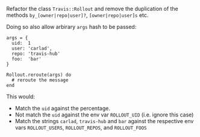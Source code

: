 Refactor the class `Travis::Rollout` and remove the duplication of the methods
`by_[owner|repo|user]?`, `[owner|repo|user]s` etc.

Doing so also allow arbirary `args` hash to be passed:

```
args = {
  uid:  1
  user: 'carlad',
  repo: 'travis-hub'
  foo:  'bar'
}

Rollout.reroute(args) do
  # reroute the message
end

```

This would:

* Match the `uid` against the percentage.
* Not match the `uid` against the env var `ROLLOUT_UID` (i.e. ignore this case)
* Match the strings `carlad`, `travis-hub` and `bar` against the respective env
  vars `ROLLOUT_USERS`, `ROLLOUT_REPOS`, and `ROLLOUT_FOOS`
